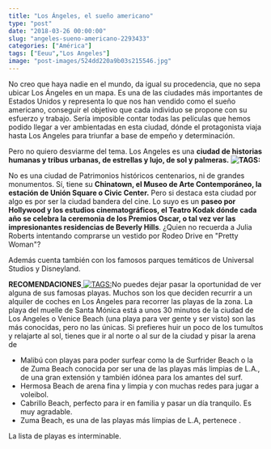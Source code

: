 ```yaml
---
title: "Los Ángeles, el sueño americano"
type: "post"
date: "2018-03-26 00:00:00"
slug: "angeles-sueno-americano-2293433"
categories: ["América"]
tags: ["Eeuu","Los Angeles"]
image: "post-images/524dd220a9b03s215546.jpg"
---
```


   
  
No creo que haya nadie en el mundo, da igual su procedencia, que no sepa ubicar Los Ángeles en un mapa. Es una de las ciudades más importantes de Estados Unidos y representa lo que nos han vendido como el sueño americano, conseguir el objetivo que cada individuo se propone con su esfuerzo y trabajo. Sería imposible contar todas las películas que hemos podido llegar a ver ambientadas en esta ciudad, dónde el protagonista viaja hasta Los Angeles para triunfar a base de empeño y determinación.  
  
Pero no quiero desviarme del tema. Los Angeles es una **ciudad de historias humanas y tribus urbanas, de estrellas y lujo, de sol y palmeras.** **![ TAGS:](post-images/524dd220a9b03s215546.jpg "santa monica by CEBImaginary.com")**  
  
No es una ciudad de Patrimonios históricos centenarios, ni de grandes monumentos. Sí, tiene su **Chinatown, el Museo de Arte Contemporáneo, la estación de Unión Square o Civic Center.** Pero si destaca esta ciudad por algo es por ser la ciudad bandera del cine. Lo suyo es un **paseo por Hollywood y los estudios cinematográficos, el Teatro Kodak dónde cada año se celebra la ceremonia de los Premios Oscar, o tal vez ver las impresionantes residencias de Beverly Hills**. ¿Quien no recuerda a Julia Roberts intentando comprarse un vestido por Rodeo Drive en "Pretty Woman"?  
  
Además cuenta también con los famosos parques temáticos de Universal Studios y Disneyland.  
  
**RECOMENDACIONES**[ ![ TAGS:](post-images/524dd1475d7f4s170254.jpg "pier de Santa Monica by Dirk Dallas")](http://www.flickr.com/photos/dirkdallas/8429262564/sizes/z/in/photostream/)No puedes dejar pasar la oportunidad de ver alguna de sus famosas playas. Muchos son los que deciden recurrir a un alquiler de coches en Los Angeles para recorrer las playas de la zona. La playa del muelle de Santa Mónica está a unos 30 minutos de la ciudad de Los Angeles o Venice Beach (una playa para ver gente y ser visto) son las más conocidas, pero no las únicas. Si prefieres huir un poco de los tumultos y relajarte al sol, tienes que ir al norte o al sur de la ciudad y pisar la arena de

- Malibú con playas para poder surfear como la de Surfrider Beach o la de Zuma Beach conocida por ser una de las playas más limpias de L.A., de una gran extensión y también idónea para los amantes del surf.
- Hermosa Beach de arena fina y limpia y con muchas redes para jugar a voleibol.
- Cabrillo Beach, perfecto para ir en familia y pasar un día tranquilo. Es muy agradable.
- Zuma Beach, es una de las playas más límpias de L.A, pertenece .

La lista de playas es interminable.